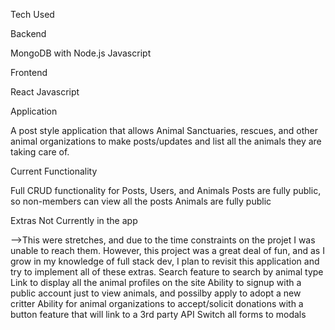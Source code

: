 Tech Used

Backend

MongoDB with Node.js
Javascript

Frontend

React
Javascript

Application

A post style application that allows Animal Sanctuaries, rescues, and other animal organizations to make posts/updates and list all the animals they are taking care of.

Current Functionality

Full CRUD functionality for Posts, Users, and Animals
Posts are fully public, so non-members can view all the posts
Animals are fully public 


Extras Not Currently in the app

-->This were stretches, and due to the time constraints on the projet I was unable to reach them. However, this project was a great deal of fun, and as I grow in my knowledge of full stack dev, I plan to revisit this application and try to implement all of these extras.
Search feature to search by animal type
Link to display all the animal profiles on the site
Ability to signup with a public account just to view animals, and possilby apply to adopt a new critter
Ability for animal organizations to accept/solicit donations with a button feature that will link to a 3rd party API
Switch all forms to modals
